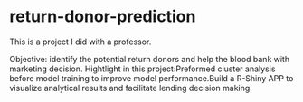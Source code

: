 # return-donor-prediction

This is a project I did with a professor.

Objective:  identify the potential return donors and help the blood bank with marketing decision. 
Hightlight in this project:Preformed cluster analysis before model training to improve model performance.Build a R-Shiny APP to visualize analytical results and facilitate lending decision making.
